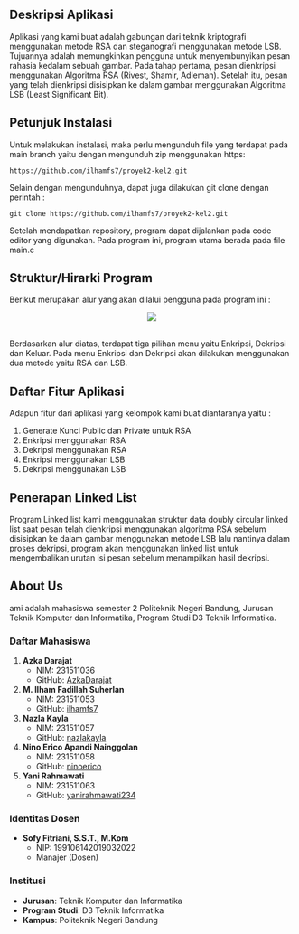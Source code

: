 ## **Deskripsi Aplikasi**
Aplikasi yang kami buat adalah gabungan dari teknik kriptografi menggunakan metode RSA dan steganografi menggunakan metode LSB. Tujuannya adalah memungkinkan pengguna untuk menyembunyikan pesan rahasia kedalam sebuah gambar. Pada tahap pertama, pesan dienkripsi menggunakan Algoritma RSA (Rivest, Shamir, Adleman). Setelah itu, pesan yang telah dienkripsi disisipkan ke dalam gambar menggunakan Algoritma LSB (Least Significant Bit).
## **Petunjuk Instalasi**
Untuk melakukan instalasi, maka perlu mengunduh file yang terdapat pada main branch yaitu dengan mengunduh zip menggunakan https:
```
https://github.com/ilhamfs7/proyek2-kel2.git
```
Selain dengan mengunduhnya, dapat juga dilakukan git clone dengan perintah :
```
git clone https://github.com/ilhamfs7/proyek2-kel2.git
```
Setelah mendapatkan repository, program dapat dijalankan pada code editor yang digunakan. Pada program ini, program utama berada pada file main.c

## **Struktur/Hirarki Program**
Berikut merupakan alur yang akan dilalui pengguna pada program ini : 
<p align="center">
  <img src="https://github.com/ilhamfs7/proyek2-kel2/assets/107221750/ac0e28ee-dde5-43bf-b0b2-124fc185e2e6">
</p>
<br> Berdasarkan alur diatas, terdapat tiga pilihan menu yaitu Enkripsi, Dekripsi dan Keluar. Pada menu Enkripsi dan Dekripsi akan dilakukan menggunakan dua metode yaitu RSA dan LSB.

## **Daftar Fitur Aplikasi**
Adapun fitur dari aplikasi yang kelompok kami buat diantaranya yaitu :
1) Generate Kunci Public dan Private untuk RSA
2) Enkripsi menggunakan RSA
3) Dekripsi menggunakan RSA
4) Enkripsi menggunakan LSB
5) Dekripsi menggunakan LSB

## **Penerapan Linked List**
Program Linked list kami menggunakan struktur data doubly circular linked list saat pesan telah dienkripsi menggunakan algoritma RSA sebelum disisipkan ke dalam gambar menggunakan metode LSB lalu nantinya dalam proses dekripsi, program akan menggunakan linked list untuk mengembalikan urutan isi pesan sebelum menampilkan hasil dekripsi.

## **About Us** 
ami adalah mahasiswa semester 2 Politeknik Negeri Bandung, Jurusan Teknik Komputer dan Informatika, Program Studi D3 Teknik Informatika.
### Daftar Mahasiswa
1. **Azka Darajat**  
   - NIM: 231511036  
   - GitHub: [AzkaDarajat](https://github.com/AzkaDarajat)
2. **M. Ilham Fadillah Suherlan**  
   - NIM: 231511053  
   - GitHub: [ilhamfs7](https://github.com/ilhamfs7)
3. **Nazla Kayla**  
   - NIM: 231511057  
   - GitHub: [nazlakayla](https://github.com/nazlakayla)
4. **Nino Erico Apandi Nainggolan**  
   - NIM: 231511058  
   - GitHub: [ninoerico](https://github.com/ninoerico)
5. **Yani Rahmawati**  
   - NIM: 231511063  
   - GitHub: [yanirahmawati234](https://github.com/yanirahmawati234)

### Identitas Dosen
- **Sofy Fitriani, S.S.T., M.Kom**  
  - NIP: 199106142019032022  
  - Manajer (Dosen)

### Institusi
- **Jurusan**: Teknik Komputer dan Informatika
- **Program Studi**: D3 Teknik Informatika
- **Kampus**: Politeknik Negeri Bandung
